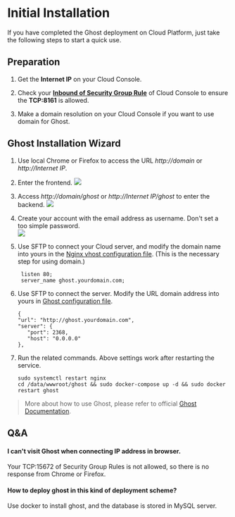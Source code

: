 # Initial Installation

If you have completed the Ghost deployment on Cloud Platform, just take the following steps to start a quick use.

## Preparation

1. Get the **Internet IP** on your Cloud Console.

2. Check your **[Inbound of Security Group Rule](https://support.websoft9.com/docs/faq/tech-instance.html)** of Cloud Console to ensure the **TCP:8161** is allowed.

3. Make a domain resolution on your Cloud Console if you want to use domain for Ghost.

## Ghost Installation Wizard

1. Use local Chrome or Firefox to access the URL *http://domain* or *http://Internet IP*.  
2. Enter the frontend.
   ![](http://libs.websoft9.com/Websoft9/DocsPicture/en/ghost/ghost-bootpage-websoft9.png)

3. Access *http://domain/ghost* or *http://Internet IP/ghost* to enter the backend.
   ![](https://libs.websoft9.com/Websoft9/DocsPicture/en/ghost/ghost-register001-websoft9.png)

4. Create your account with the email address as username. Don't set a too simple password.  
   ![]( https://libs.websoft9.com/Websoft9/DocsPicture/en/ghost/ghost-register002-websoft9.png )

5. Use SFTP to connect your Cloud server, and modify the domain name into yours in the [Nginx vhost configuration file](/stack-components.md#nginx). (This is the necessary step for using domain.)
   ```
    listen 80;
    server_name ghost.yourdomain.com;
   ```

6. Use SFTP to connect the server. Modify the URL domain address into yours in [Ghost configuration file](/stack-components.md#ghost).
   ```
   {
   "url": "http://ghost.yourdomain.com",
   "server": {
      "port": 2368,
      "host": "0.0.0.0"
   },
   ```
7. Run the related commands. Above settings work after restarting the service.
   ```
   sudo systemctl restart nginx
   cd /data/wwwroot/ghost && sudo docker-compose up -d && sudo docker restart ghost
   ```
   
> More about how to use Ghost, please refer to official [Ghost Documentation](https://docs.ghost.org/docs).

## Q&A

#### I can't visit Ghost when connecting IP address in browser.

Your TCP:15672 of Security Group Rules is not allowed, so there is no response from Chrome or Firefox.

#### How to deploy ghost in this kind of deployment scheme?

Use docker to install ghost, and the database is stored in MySQL server.